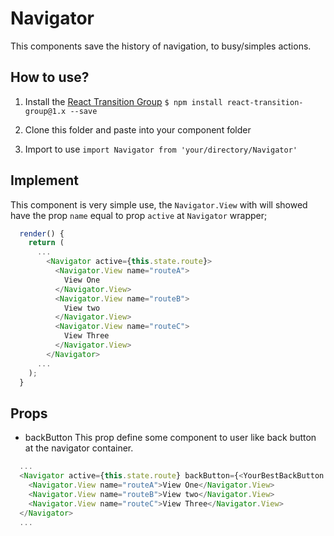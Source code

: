# Navigator

This components save the history of navigation, to busy/simples actions.

## How to use?

1.  Install the [React Transition Group](https://github.com/reactjs/react-transition-group/tree/v1-stable) `$ npm install react-transition-group@1.x --save`

2.  Clone this folder and paste into your component folder

3.  Import to use `import Navigator from 'your/directory/Navigator'`

## Implement

This component is very simple use, the `Navigator.View` with will showed have the prop `name` equal to prop `active` at `Navigator` wrapper;

```javascript
  render() {
    return (
      ...
        <Navigator active={this.state.route}>
          <Navigator.View name="routeA">
            View One
          </Navigator.View>
          <Navigator.View name="routeB">
            View two
          </Navigator.View>
          <Navigator.View name="routeC">
            View Three
          </Navigator.View>
        </Navigator>
      ...
    );
  }
```

## Props

- backButton
  This prop define some component to user like back button at the navigator container.

```javascript
  ...
  <Navigator active={this.state.route} backButton={<YourBestBackButton />}>
    <Navigator.View name="routeA">View One</Navigator.View>
    <Navigator.View name="routeB">View two</Navigator.View>
    <Navigator.View name="routeC">View Three</Navigator.View>
  </Navigator>
  ...
```
